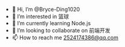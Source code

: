 - 👋 Hi, I’m @Bryce-Ding1020
- 👀 I’m interested in 篮球
- 🌱 I’m currently learning Node.js
- 💞️ I’m looking to collaborate on 前端开发
- 📫 How to reach me 2524174386@qq.com

<!---
Bryce-Ding1020/Bryce-Ding1020 is a ✨ special ✨ repository because its `README.md` (this file) appears on your GitHub profile.
You can click the Preview link to take a look at your changes.
--->
